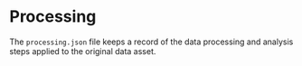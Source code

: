 # Processing

The `processing.json` file keeps a record of the data processing and analysis steps applied to the original data asset.
